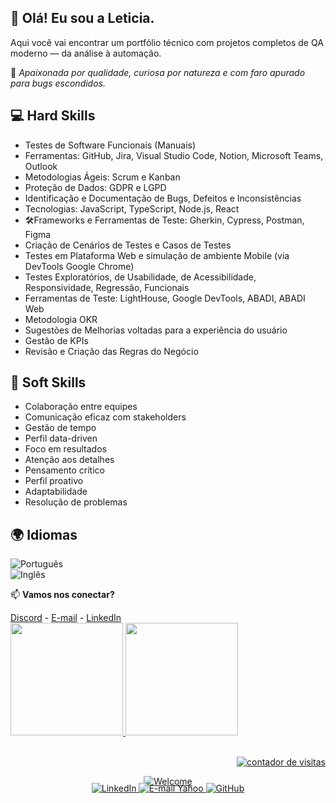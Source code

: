 ## 👋 Olá! Eu sou a Leticia.

Aqui você vai encontrar um portfólio técnico com projetos completos de QA moderno — da análise à automação.

📌 *Apaixonada por qualidade, curiosa por natureza e com faro apurado para bugs escondidos.*


## 💻 Hard Skills  


- Testes de Software Funcionais (Manuais)  
- Ferramentas: GitHub, Jira, Visual Studio Code, Notion, Microsoft Teams, Outlook 
- Metodologias Ágeis: Scrum e Kanban  
- Proteção de Dados: GDPR e LGPD  
- Identificação e Documentação de Bugs, Defeitos e Inconsistências  
- Tecnologias: JavaScript, TypeScript, Node.js, React  
- 🛠Frameworks e Ferramentas de Teste: Gherkin, Cypress, Postman, Figma
- Criação de Cenários de Testes e Casos de Testes  
- Testes em Plataforma Web e simulação de ambiente Mobile (via DevTools Google Chrome)
- Testes Exploratórios, de Usabilidade, de Acessibilidade, Responsividade, Regressão, Funcionais
- Ferramentas de Teste: LightHouse, Google DevTools, ABADI, ABADI Web
- Metodologia OKR
- Sugestões de Melhorias voltadas para a experiência do usuário  
- Gestão de KPIs
- Revisão e Criação das Regras do Negócio


## 🌟 Soft Skills  

- Colaboração entre equipes
- Comunicação eficaz com stakeholders
- Gestão de tempo  
- Perfil data-driven  
- Foco em resultados  
- Atenção aos detalhes  
- Pensamento crítico  
- Perfil proativo  
- Adaptabilidade  
- Resolução de problemas 


## 🌍 Idiomas  

![Português](https://img.shields.io/badge/Português-Nativo-green?style=for-the-badge)  
![Inglês](https://img.shields.io/badge/Inglês-Avançado-blue?style=for-the-badge)  
 
  📫 **Vamos nos conectar?**  
 
<div>
  <a href="https://discord.com/channels/@me" target="_blank">Discord</a> - 
  <a href = "cttleticiamenezes@gmail.com">E-mail</a> - 
  <a href="www.linkedin.com/in/leticia-menezess" target="_blank">LinkedIn</a>
</div>

<div>
  <a href="https://github.com/leticiamenezesb">
  <img height="180em" src="https://github-readme-stats.vercel.app/api?username=leticiamenezesb&show_icons=true&theme=tokyonight&include_all_commits=true&count_private=true"/>
  <img height="180em" src="https://github-readme-stats.vercel.app/api/top-langs/?username=leticiamenezesb&layout=compact&langs_count=6&theme=tokyonight"/>
</div>
 
 <br>

 <!-- Contador de visitas alinhado à direita -->
<p align="right">
  <img src="https://komarev.com/ghpvc/?username=joyce-cervantes&color=ff69b4&style=flat-square" alt="contador de visitas" />
</p>  

<!-- Imagem centralizada -->
<p align="center" style="margin-bottom: -20px;">
  <img src="https://github.com/joyce-cervantes/imagens-privadas/blob/main/welcome.png?raw=true" alt="Welcome" />
</p>  


<!-- Badges de redes sociais -->
<p align="center">
  <a href="https://www.linkedin.com/in/joyce-santana-cervantes/" target="_blank">
    <img src="https://img.shields.io/badge/LinkedIn-0077B5?style=for-the-badge&logo=linkedin&logoColor=white" alt="LinkedIn" />
  </a>
  <a href="mailto:joyce.cervantes@yahoo.com" target="_blank">
    <img src="https://img.shields.io/badge/Yahoo%20Mail-6001D2?style=for-the-badge&logo=yahoo&logoColor=white" alt="E-mail Yahoo" />
  </a>
  <a href="https://github.com/joyce-cervantes" target="_blank">
    <img src="https://img.shields.io/badge/GitHub-100000?style=for-the-badge&logo=github&logoColor=white" alt="GitHub" />
  </a>

</p>  

